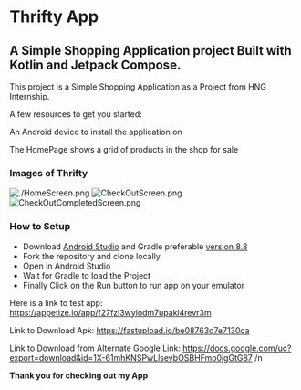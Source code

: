 # ****Thrifty App****

## A Simple Shopping Application project Built with Kotlin and Jetpack Compose.
This project is a Simple Shopping Application as a Project from HNG Internship.

A few resources to get you started:

An Android device to install the application on

The HomePage shows a grid of products in the shop for sale

### **Images of Thrifty**
![./HomeScreen.png](C:\Users\udeny\Downloads\HomeScreen.png)
![CheckOutScreen.png](..%2F..%2F..%2F..%2FDownloads%2FCheckOutScreen.png)
![CheckOutCompletedScreen.png](..%2F..%2F..%2F..%2FDownloads%2FCheckOutCompletedScreen.png)

### **How to Setup**
* Download [Android Studio](https://gradle.org/next-steps/?version=8.8&format=all) and Gradle preferable [version 8.8](https://gradle.org/next-steps/?version=8.8&format=all)
* Fork the repository and clone locally
* Open in Android Studio
* Wait for Gradle to load the Project
* Finally Click on the Run button to run app on your emulator


Here is a link to test app: https://appetize.io/app/f27fzl3wylodm7upakl4revr3m

Link to Download Apk: https://fastupload.io/be08763d7e7130ca 

Link to Download from Alternate Google Link: https://docs.google.com/uc?export=download&id=1X-61mhKNSPwLlseybOSBHFmo0jgGtG87 /n

**Thank you for checking out my App**